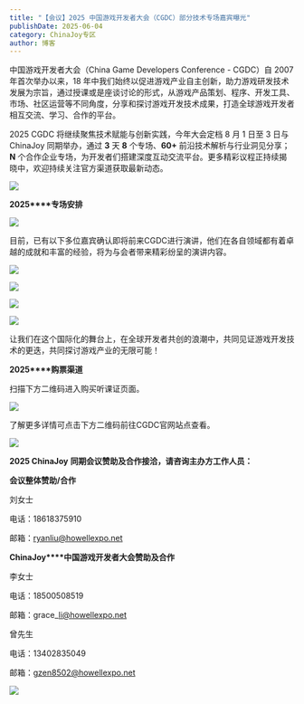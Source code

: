 ```yaml
---
title: "【会议】2025 中国游戏开发者大会（CGDC）部分技术专场嘉宾曝光"
publishDate: 2025-06-04
category: ChinaJoy专区
author: 博客
---
```


中国游戏开发者大会（China Game Developers Conference - CGDC）自 2007 年首次举办以来，18 年中我们始终以促进游戏产业自主创新，助力游戏研发技术发展为宗旨，通过授课或是座谈讨论的形式，从游戏产品策划、程序、开发工具、市场、社区运营等不同角度，分享和探讨游戏开发技术成果，打造全球游戏开发者相互交流、学习、合作的平台。

2025 CGDC 将继续聚焦技术赋能与创新实践，今年大会定档 8 月 1 日至 3 日与 ChinaJoy 同期举办，通过 **3** 天 **8** 个专场、**60+** 前沿技术解析与行业洞见分享；**N** 个合作企业专场，为开发者们搭建深度互动交流平台。更多精彩议程正持续揭晓中，欢迎持续关注官方渠道获取最新动态。

![](https://ec-net-1251389766.cos.ap-shanghai.myqcloud.com/wp-content/uploads/2025/06/20250604154221672.png)

**2025****专场安排**

![](https://ec-net-1251389766.cos.ap-shanghai.myqcloud.com/wp-content/uploads/2025/06/20250604154224817.png)

目前，已有以下多位嘉宾确认即将前来CGDC进行演讲，他们在各自领域都有着卓越的成就和丰富的经验，将为与会者带来精彩纷呈的演讲内容。

![](https://ec-net-1251389766.cos.ap-shanghai.myqcloud.com/wp-content/uploads/2025/06/20250604154227989-458x1024.png)

![](https://ec-net-1251389766.cos.ap-shanghai.myqcloud.com/wp-content/uploads/2025/06/20250604154232505-539x1024.png)

![](https://ec-net-1251389766.cos.ap-shanghai.myqcloud.com/wp-content/uploads/2025/06/20250604154238655-539x1024.png)

![](https://ec-net-1251389766.cos.ap-shanghai.myqcloud.com/wp-content/uploads/2025/06/20250604154249556-538x1024.png)

让我们在这个国际化的舞台上，在全球开发者共创的浪潮中，共同见证游戏开发技术的更迭，共同探讨游戏产业的无限可能！

**2025****购票渠道**

扫描下方二维码进入购买听课证页面。

![](https://ec-net-1251389766.cos.ap-shanghai.myqcloud.com/wp-content/uploads/2025/06/20250604154253831.png)

了解更多详情可点击下方二维码前往CGDC官网站点查看。

![](https://ec-net-1251389766.cos.ap-shanghai.myqcloud.com/wp-content/uploads/2025/06/20250604154258326.png)

**2025 ChinaJoy** **同期会议赞助及合作接洽，请咨询主办方工作人员：**

**会议整体赞助/合作**

刘女士

电话：18618375910

邮箱：ryanliu@howellexpo.net

**ChinaJoy****中国游戏开发者大会赞助及合作**

李女士 

电话：18500508519 

邮箱：grace\_li@howellexpo.net

曾先生

电话：13402835049

邮箱：gzen8502@howellexpo.net

![](https://ec-net-1251389766.cos.ap-shanghai.myqcloud.com/wp-content/uploads/2025/06/20250604154259431.png)
